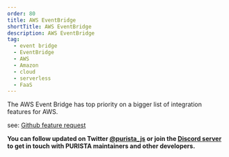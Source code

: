 ```yaml
---
order: 80
title: AWS EventBridge
shortTitle: AWS EventBridge
description: AWS EventBridge
tag:
  - event bridge
  - EventBridge
  - AWS
  - Amazon
  - cloud
  - serverless
  - FaaS
---
```


The AWS Event Bridge has top priority on a bigger list of integration features for AWS.

see: [Github feature request](https://github.com/sebastianwessel/purista/issues/99)

__You can follow updated on Twitter [@purista_js](https://twitter.com/purista_js) or join the [Discord server](https://discord.gg/9feaUm3H2v) to get in touch with PURISTA maintainers and other developers.__